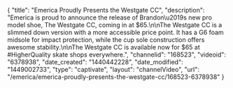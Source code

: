 {
    "title": "Emerica Proudly Presents the Westgate CC",
    "description": "Emerica is proud to announce the release of Brandon\u2019s new pro model shoe, The Westgate CC, coming in at $65.\n\nThe Westgate CC is a slimmed down version with a more accessible price point. It has a G6 foam midsole for impact protection, while the cup sole construction offers awesome stability.\n\nThe Westgate CC is available now for $65 at #HigherQuality skate shops everywhere.",
    "channelid": "168523",
    "videoid": "6378938",
    "date_created": "1440442228",
    "date_modified": "1449002733",
    "type": "captivate",
    "layout": "channelVideo",
    "url": "\/emerica\/emerica-proudly-presents-the-westgate-cc\/168523-6378938"
}